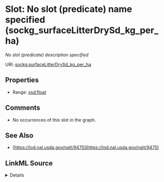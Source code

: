 

# Slot: No slot (predicate) name specified (sockg_surfaceLitterDrySd_kg_per_ha)


_No slot (predicate) description specified_







URI: [sockg:surfaceLitterDrySd_kg_per_ha](https://idir.uta.edu/sockg-ontology/docs/surfaceLitterDrySd_kg_per_ha)



<!-- no inheritance hierarchy -->








## Properties

* Range: [xsd:float](http://www.w3.org/2001/XMLSchema#float)





## Comments

* No occurrences of this slot in the graph.

## See Also

* [https://lod.nal.usda.gov/nalt/9475](https://lod.nal.usda.gov/nalt/9475)



## LinkML Source

<details>

```yaml
name: sockg_surfaceLitterDrySd_kg_per_ha
description: No slot (predicate) description specified
title: No slot (predicate) name specified
comments:
- No occurrences of this slot in the graph.
from_schema: soc-kg
see_also:
- https://lod.nal.usda.gov/nalt/9475
rank: 1000
domain: sockg_Grazing
slot_uri: sockg:surfaceLitterDrySd_kg_per_ha
alias: sockg_surfaceLitterDrySd_kg_per_ha
range: float

```
</details>